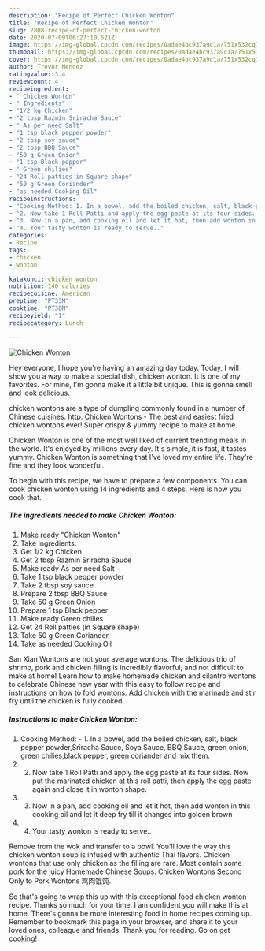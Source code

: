```yaml
---
description: "Recipe of Perfect Chicken Wonton"
title: "Recipe of Perfect Chicken Wonton"
slug: 2808-recipe-of-perfect-chicken-wonton
date: 2020-07-09T06:27:10.521Z
image: https://img-global.cpcdn.com/recipes/0adae4bc937a9c1a/751x532cq70/chicken-wonton-recipe-main-photo.jpg
thumbnail: https://img-global.cpcdn.com/recipes/0adae4bc937a9c1a/751x532cq70/chicken-wonton-recipe-main-photo.jpg
cover: https://img-global.cpcdn.com/recipes/0adae4bc937a9c1a/751x532cq70/chicken-wonton-recipe-main-photo.jpg
author: Trevor Mendez
ratingvalue: 3.4
reviewcount: 4
recipeingredient:
- " Chicken Wonton"
- " Ingredients"
- "1/2 kg Chicken"
- "2 tbsp Razmin Sriracha Sauce"
- " As per need Salt"
- "1 tsp black pepper powder"
- "2 tbsp soy sauce"
- "2 tbsp BBQ Sauce"
- "50 g Green Onion"
- "1 tsp Black pepper"
- " Green chilies"
- "24 Roll patties in Square shape"
- "50 g Green Coriander"
- "as needed Cooking Oil"
recipeinstructions:
- "Cooking Method: 1. In a bowel, add the boiled chicken, salt, black pepper powder,Sriracha Sauce, Soya Sauce, BBQ Sauce, green onion, green chilies,black pepper, green coriander and mix them."
- "2. Now take 1 Roll Patti and apply the egg paste at its four sides. Now put the marinated chicken at this roll patti, then apply the egg paste again and close it in wonton shape."
- "3. Now in a pan, add cooking oil and let it hot, then add wonton in this cooking oil and let it deep fry till it changes into golden brown"
- "4. Your tasty wonton is ready to serve.."
categories:
- Recipe
tags:
- chicken
- wonton

katakunci: chicken wonton 
nutrition: 140 calories
recipecuisine: American
preptime: "PT33M"
cooktime: "PT38M"
recipeyield: "1"
recipecategory: Lunch

---
```



![Chicken Wonton](https://img-global.cpcdn.com/recipes/0adae4bc937a9c1a/751x532cq70/chicken-wonton-recipe-main-photo.jpg)

Hey everyone, I hope you're having an amazing day today. Today, I will show you a way to make a special dish, chicken wonton. It is one of my favorites. For mine, I'm gonna make it a little bit unique. This is gonna smell and look delicious.

chicken wontons are a type of dumpling commonly found in a number of Chinese cuisines. http. Chicken Wontons - The best and easiest fried chicken wontons ever! Super crispy &amp; yummy recipe to make at home.

Chicken Wonton is one of the most well liked of current trending meals in the world. It's enjoyed by millions every day. It's simple, it is fast, it tastes yummy. Chicken Wonton is something that I've loved my entire life. They're fine and they look wonderful.


To begin with this recipe, we have to prepare a few components. You can cook chicken wonton using 14 ingredients and 4 steps. Here is how you cook that.

<!--inarticleads1-->

##### The ingredients needed to make Chicken Wonton:

1. Make ready  &#34;Chicken Wonton&#34;
1. Take  Ingredients:
1. Get 1/2 kg Chicken
1. Get 2 tbsp Razmin Sriracha Sauce
1. Make ready  As per need Salt
1. Take 1 tsp black pepper powder
1. Take 2 tbsp soy sauce
1. Prepare 2 tbsp BBQ Sauce
1. Take 50 g Green Onion
1. Prepare 1 tsp Black pepper
1. Make ready  Green chilies
1. Get 24 Roll patties (in Square shape)
1. Take 50 g Green Coriander
1. Take as needed Cooking Oil


San Xian Wontons are not your average wontons. The delicious trio of shrimp, pork and chicken filling is incredibly flavorful, and not difficult to make at home! Learn how to make homemade chicken and cilantro wontons to celebrate Chinese new year with this easy to follow recipe and instructions on how to fold wontons. Add chicken with the marinade and stir fry until the chicken is fully cooked. 

<!--inarticleads2-->

##### Instructions to make Chicken Wonton:

1. Cooking Method: - 1. In a bowel, add the boiled chicken, salt, black pepper powder,Sriracha Sauce, Soya Sauce, BBQ Sauce, green onion, green chilies,black pepper, green coriander and mix them.
1. 2. Now take 1 Roll Patti and apply the egg paste at its four sides. Now put the marinated chicken at this roll patti, then apply the egg paste again and close it in wonton shape.
1. 3. Now in a pan, add cooking oil and let it hot, then add wonton in this cooking oil and let it deep fry till it changes into golden brown
1. 4. Your tasty wonton is ready to serve..


Remove from the wok and transfer to a bowl. You&#39;ll love the way this chicken wonton soup is infused with authentic Thai flavors. Chicken wontons that use only chicken as the filling are rare. Most contain some pork for the juicy Homemade Chinese Soups. Chicken Wontons Second Only to Pork Wontons 鸡肉馄饨.. 

So that's going to wrap this up with this exceptional food chicken wonton recipe. Thanks so much for your time. I am confident you will make this at home. There's gonna be more interesting food in home recipes coming up. Remember to bookmark this page in your browser, and share it to your loved ones, colleague and friends. Thank you for reading. Go on get cooking!
